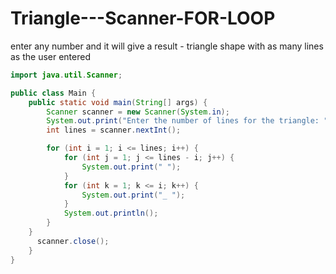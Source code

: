 # Triangle---Scanner-FOR-LOOP
enter any number and it will give a result - triangle shape with as many lines as the user entered

```java
import java.util.Scanner;

public class Main {
    public static void main(String[] args) {
        Scanner scanner = new Scanner(System.in);
        System.out.print("Enter the number of lines for the triangle: ");
        int lines = scanner.nextInt();

        for (int i = 1; i <= lines; i++) {
            for (int j = 1; j <= lines - i; j++) {
                System.out.print(" ");
            }
            for (int k = 1; k <= i; k++) {
                System.out.print("_ ");
            }
            System.out.println();
        }
    }
      scanner.close();
    }
}

```
